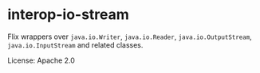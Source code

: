 # interop-io-stream

Flix wrappers over `java.io.Writer`, `java.io.Reader`, 
`java.io.OutputStream`, `java.io.InputStream` and related classes.


License: Apache 2.0

